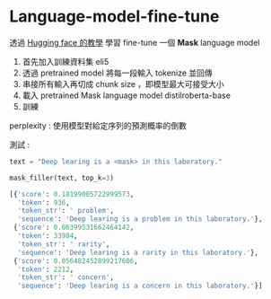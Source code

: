 # Language-model-fine-tune

透過 [Hugging face 的教學](https://colab.research.google.com/github/huggingface/notebooks/blob/main/examples/language_modeling.ipynb?authuser=1&hl=zh-tw) 學習 fine-tune 一個 **Mask** language model 

1. 首先加入訓練資料集 eli5 
2. 透過 pretrained model 將每一段輸入 tokenize 並回傳
3. 串接所有輸入再切成 chunk size ，即模型最大可接受大小
4. 載入 pretrained Mask language model distilroberta-base
5. 訓練 

perplexity : 使用模型對給定序列的預測概率的倒數

測試 : 
```python
text = "Deep learing is a <mask> in this laboratory."

mask_filler(text, top_k=3)

[{'score': 0.18199005722999573,
  'token': 936,
  'token_str': ' problem',
  'sequence': 'Deep learing is a problem in this laboratory.'},
 {'score': 0.06399531662464142,
  'token': 33984,
  'token_str': ' rarity',
  'sequence': 'Deep learing is a rarity in this laboratory.'},
 {'score': 0.056482452899217606,
  'token': 2212,
  'token_str': ' concern',
  'sequence': 'Deep learing is a concern in this laboratory.'}]
```
